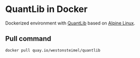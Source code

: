 # QuantLib in Docker
Dockerized environment with [QuantLib](http://quantlib.org) based on [Alpine Linux](https://alpinelinux.org).

## Pull command
`docker pull quay.io/westonsteimel/quantlib`
